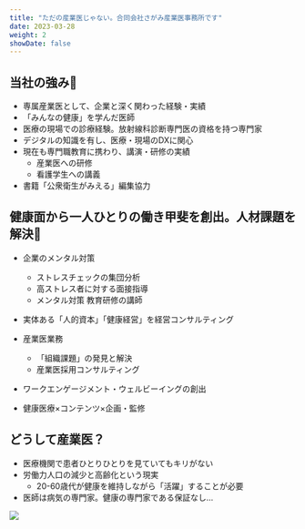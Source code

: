 ```yaml
---
title: "ただの産業医じゃない。合同会社さがみ産業医事務所です"
date: 2023-03-28
weight: 2
showDate: false
---
```


## 当社の強み:cherry_blossom:
- 専属産業医として、企業と深く関わった経験・実績
- 「みんなの健康」を学んだ医師
- 医療の現場での診療経験。放射線科診断専門医の資格を持つ専門家
- デジタルの知識を有し、医療・現場のDXに関心
- 現在も専門職教育に携わり、講演・研修の実績
  - 産業医への研修
  - 看護学生への講義
- 書籍「公衆衛生がみえる」編集協力

## 健康面から一人ひとりの働き甲斐を創出。人材課題を解決:tada:
<!-- 
キャリア開発を通して
組織を活性化する
コンサルティングファーム
根拠に基づく細やかな施策で、お客様と共に伴走。
一人ひとりの働き甲斐を創出するキャリア支援を軸に、
人材課題を解決いたします。 -->


- 企業のメンタル対策
  - ストレスチェックの集団分析
  - 高ストレス者に対する面接指導
  - メンタル対策 教育研修の講師
- 実体ある「人的資本」「健康経営」を経営コンサルティング

- 産業医業務
  - 「組織課題」の発見と解決
  - 産業医採用コンサルティング
- ワークエンゲージメント・ウェルビーイングの創出
- 健康医療×コンテンツ×企画・監修

## どうして産業医？

-   医療機関で患者ひとりひとりを見ていてもキリがない
- 労働力人口の減少と高齢化という現実
  - 20-60歳代が健康を維持しながら「活躍」することが必要
- 医師は病気の専門家。健康の専門家である保証なし…

![](https://source.unsplash.com/random/?nature/)
